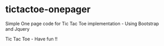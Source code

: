 # tictactoe-onepager
Simple One page code for Tic Tac Toe implementation - Using Bootstrap and Jquery

Tic Tac Toe - Have fun !!
